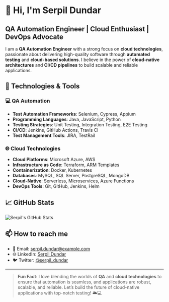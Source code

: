 # 👋 Hi, I'm Serpil Dundar

## QA Automation Engineer | Cloud Enthusiast | DevOps Advocate

I am a **QA Automation Engineer** with a strong focus on **cloud technologies**, passionate about delivering high-quality software through **automated testing** and **cloud-based solutions**. I believe in the power of **cloud-native architectures** and **CI/CD pipelines** to build scalable and reliable applications.

## 🚀 Technologies & Tools

### 💻 QA Automation

- **Test Automation Frameworks**: Selenium, Cypress, Appium
- **Programming Languages**: Java, JavaScript, Python
- **Testing Strategies**: Unit Testing, Integration Testing, E2E Testing
- **CI/CD**: Jenkins, GitHub Actions, Travis CI
- **Test Management Tools**: JIRA, TestRail

### 🌐 Cloud Technologies

- **Cloud Platforms**: Microsoft Azure, AWS
- **Infrastructure as Code**: Terraform, ARM Templates
- **Containerization**: Docker, Kubernetes
- **Databases**: MySQL, SQL Server, PostgreSQL, MongoDB
- **Cloud-Native**: Serverless, Microservices, Azure Functions
- **DevOps Tools**: Git, GitHub, Jenkins, Helm

## 📈 GitHub Stats

![Serpil's GitHub Stats](https://github-readme-stats.vercel.app/api?username=serpil-dndr&show_icons=true&hide_title=true&count_private=true&hide=prs)

## 📫 How to reach me

- 📧 Email: serpil.dundar@example.com
- 🌐 LinkedIn: [Serpil Dundar](https://www.linkedin.com/in/serpil-dundar)
- 🐦 Twitter: [@serpil_dundar](https://twitter.com/serpil_dundar)

---

> **Fun Fact**: I love blending the worlds of **QA** and **cloud technologies** to ensure that automation is seamless, and applications are robust, scalable, and reliable. Let’s build the future of cloud-native applications with top-notch testing! 🌥️💻
